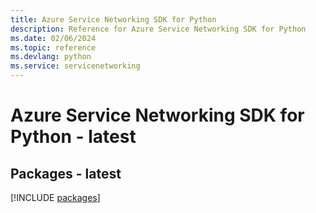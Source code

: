 ```yaml
---
title: Azure Service Networking SDK for Python
description: Reference for Azure Service Networking SDK for Python
ms.date: 02/06/2024
ms.topic: reference
ms.devlang: python
ms.service: servicenetworking
---
```

# Azure Service Networking SDK for Python - latest
## Packages - latest
[!INCLUDE [packages](service-networking-index.md)]